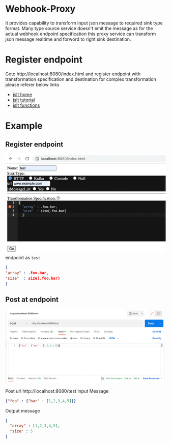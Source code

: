 # Webhook-Proxy 
 It provides capability to transform input json message to required sink type format.
 Many type source service doesn't emit the message as for the actual webhook endpoint specification
 this proxy service can transform json message realtime and forword to right sink destination.
 
# Register endpoint
  Goto http://localhost:8080/index.html 
and register endpoint with transformation specification and destination
for complex transformation please referer below links
* [jslt home](https://github.com/schibsted/jslt)
* [jslt tutorial](https://github.com/schibsted/jslt/blob/master/tutorial.md)
* [jslt functions](https://github.com/schibsted/jslt/blob/master/functions.md)

# Example   

## Register endpoint 
![registration-example.png](registration-example.png)
  endpoint as `test`
  ```json 
  {
  "array" : .foo.bar,
  "size"  : size(.foo.bar)
  }
```

## Post at endpoint 

![post-example.png](post-example.png)

Post url http://localhost:8080/test
Input Message 
```json
{"foo" : {"bar" : [1,2,3,4,5]}}
```

Output message
```json
{
  "array" : [1,2,3,4,5],
  "size" : 5
}
```